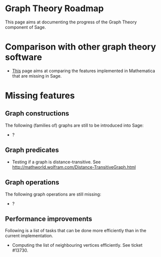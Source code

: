 


# Graph Theory Roadmap

This page aims at documenting the progress of the Graph Theory component of Sage.

# Comparison with other graph theory software

* [This](Mathematica-Graph-Theory-) page aims at comparing the features implemented in Mathematica that are missing in Sage.

# Missing features

## Graph constructions

The following (families of) graphs are still to be introduced into Sage:

* ?

## Graph predicates

* Testing if a graph is distance-transitive. See http://mathworld.wolfram.com/Distance-TransitiveGraph.html

## Graph operations

The following graph operations are still missing:

* ?

## Performance improvements

Following is a list of tasks that can be done more efficiently than in the current implementation.

* Computing the list of neighbouring vertices efficiently. See ticket #13730.

